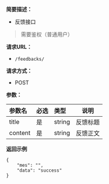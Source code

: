 
**简要描述：** 

- 反馈接口
> 需要鉴权（普通用户）

**请求URL：** 
- ` /feedbacks/ `
  
**请求方式：**
- POST

**参数：** 

|参数名|必选|类型|说明|
|:----    |:---|:----- |-----   |
|title |是  |string |反馈标题|
|content|是|string|反馈正文|


 **返回示例**

``` 
{
    "mes": "",
    "data": "success"
}
```